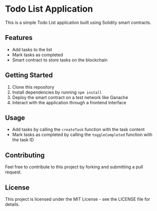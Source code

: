 # Todo List Application

This is a simple Todo List application built using Solidity smart contracts.

## Features
- Add tasks to the list
- Mark tasks as completed
- Smart contract to store tasks on the blockchain

## Getting Started
1. Clone this repository
2. Install dependencies by running `npm install`
3. Deploy the smart contract on a test network like Ganache
4. Interact with the application through a frontend interface

## Usage
- Add tasks by calling the `createTask` function with the task content
- Mark tasks as completed by calling the `toggleCompleted` function with the task ID

## Contributing
Feel free to contribute to this project by forking and submitting a pull request.

## License
This project is licensed under the MIT License - see the LICENSE file for details.